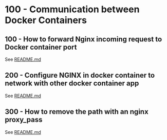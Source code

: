 # 100 - Communication between Docker Containers

## 100 - How to forward Nginx incoming request to Docker container port

See [README.md](./100/README.md)

## 200 - Configure NGINX in docker container to network with other docker container app

See [README.md](./200/README.md)

## 300 - How to remove the path with an nginx proxy_pass

See [README.md](./300/README.md)
